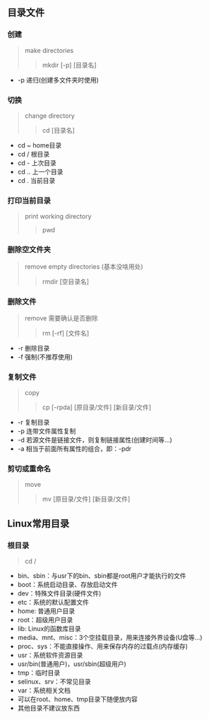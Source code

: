 ## 目录文件

### 创建
> make directories
> > mkdir [-p] [目录名]
* -p 递归(创建多文件夹时使用)


### 切换
> change directory
> > cd [目录名]
* cd ~ home目录
* cd / 根目录
* cd - 上次目录
* cd .. 上一个目录
* cd . 当前目录 


### 打印当前目录
> print working directory
> > pwd


### 删除空文件夹
> remove empty directories (基本没啥用处)
> > rmdir [空目录名] 


### 删除文件
> remove 需要确认是否删除
> > rm [-rf] [文件名]
* -r 删除目录
* -f 强制(不推荐使用)


### 复制文件
> copy 
> > cp [-rpda] [原目录/文件] [新目录/文件]
* -r 复制目录
* -p 连带文件属性复制
* -d 若源文件是链接文件，则复制链接属性(创建时间等...)
* -a 相当于前面所有属性的组合，即：-pdr


### 剪切或重命名
> move
> > mv [原目录/文件] [新目录/文件]


## Linux常用目录
### 根目录
> cd /
* bin、sbin：与usr下的bin、sbin都是root用户才能执行的文件
* boot：系统启动目录、存放启动文件
* dev：特殊文件目录(硬件文件)
* etc：系统的默认配置文件
* home: 普通用户目录
* root：超级用户目录
* lib: Linux的函数库目录
* media、mnt、misc：3个空挂载目录，用来连接外界设备(U盘等...)
* proc、sys：不能直接操作、用来保存内存的过载点(内存缓存)
* usr：系统软件资源目录
* usr/bin(普通用户)，usr/sbin(超级用户)
* tmp：临时目录
* selinux、srv：不常见目录
* var：系统相关文档
* 可以在root、home、tmp目录下随便放内容
* 其他目录不建议放东西


